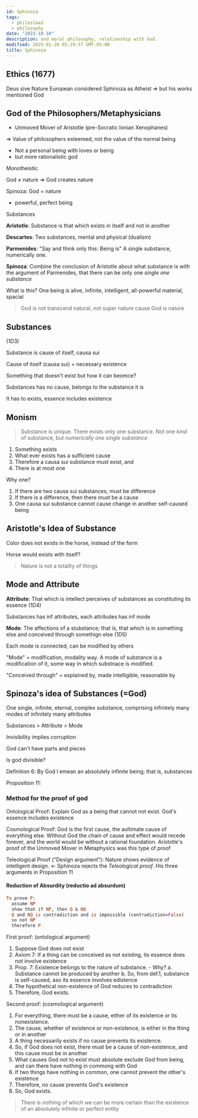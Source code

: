 ```yaml
---
id: Sphinoza
tags:
  - philos1aa3
  - philosophy
date: "2023-10-10"
description: and moral philosophy, relationship with God.
modified: 2025-01-20 05:19:37 GMT-05:00
title: Sphinoza
---
```


## Ethics (1677)

Deus sive Nature
European considered Sphinoza as Atheist => but his works mentioned God

## God of the Philosophers/Metaphysicians

- Unmoved Mover of Aristotle (pre-Socratic Ionian Xenophanes)

=> Value of philosophers esteemed, not the value of the normal being

- Not a personal being with loves or being
- but more rationalistic god

Monotheistic

God $\neq$ nature => God creates nature

Spinoza: God = nature

- powerful, perfect being

Substances

**Aristotle**: Substance is that which exists in itself and not in another

**Descartes**: Two substances, mental and physical (dualism)

**Parmenides**: "Say and think only this: Being is" A single substance, numerically one.

**Spinoza**: Combine the conclusion of Aristotle about what substance is with the argument of Parmenides, that there can be only one _single one substance_

What is this?
One being is alive, infinite, intelligent, all-powerful
material, spacial

> God is not transcend natural, not super nature cause
> God is nature

## Substances

(1D3)

Substance is cause of itself, causa sui

Cause of itself (causa sui) = necessary existence

Something that doesn't exist but how it can beomce?

Substances has no cause, belongs to the substance it is

It has to exists, essence includes existence

## Monism

> Substance is unique. There exists only one substance. Not one _kind_ of substance, but _numerically one single substance_

1. Something exists
2. What ever exists has a sufficient cause
3. Therefore a causa sui substance must exist, and
4. There is at most one

Why one?

1. If there are two causa sui substances, must be difference
2. If there is a difference, then there must be a cause
3. One causa sui substance cannot cause change in another self-caused being

## Aristotle's Idea of Substance

Color does not exists in the horse, instead of the form

Horse would exists with itself?

> Nature is not a totality of things

## Mode and Attribute

**Attribute**: That which is intellect perceives of substances as constituting its essence (1D4)

Substances has inf attributes, each attributes has inf mode

**Mode**: The affections of a stubstance; that is, that which is in something else and conceived through somethign else (1D5)

Each mode is connected, can be modified by others

"Mode" = modification, modality way. A mode of substance is a modification of it, some way in which substnace is modified.

"Conceived through" = explained by, made intelligible, reasonable by

## Spinoza's idea of Substances (=God)

One single, infinite, eternal, complex substance, comprising infinitely many modes of infinitely many attributes

Substances > Attribute > Mode

Invisibility implies corruption

God can't have parts and pieces

Is god divisible?

Definition 6: By God I emean an absolutely infinite being; that is, substances

Proposition 11:

### Method for the proof of god

Ontological Proof: Explain God as a being that cannot not exist. God's essence includes existence

Cosmological Proof: God is the first cause, the aultimate cause of everything else. WIthout God the chain of cause and effect would recede forever, and the world would be without a rational foundation.
Aristotle's proof of the Unmoved Mover in Metaphysics was this type of proof

Teleological Proof ("Design argument"): Nature shows evidence of intelligent design. <- Sphinoza rejects the _Teleological proof_. His three arguments in Proposition 11

#### Reduction of Absurdity (reductio ad absurdum)

```prolog
To prove P:
  assume NP
  show that if NP, then Q & NQ
  Q and NQ is contradiction and is impossible (contradiction=False)
  so not NP
  therefore P
```

First proof: (ontological argument)

1. Suppose God does not exist
2. Axiom 7: If a thing can be conceived as not existing, its essence does not involve existence
3. Prop. 7: Existence belongs to the nature of substance. - Why?
   a. Substance cannot be produced by another
   b. So, from def.1, substance is self-caused, aso its essence involves edistence
4. The hypothetical non-existence of God reduces to contradiction
5. Therefore, God exists.

Second proof: (cosmological argument)

1. For everything, there must be a cause, either of its existence or its nonexistence.
2. The cause, whether of existence or non-existence, is either in the thing or in another
3. A thing necessarily exists if no cause prevents its existence.
4. So, if God does not exist, there must be a cause of non-existence, and this cause must be in another
5. What causes God not to exist must absolute exclude God from being, and can there have nothing in commong with God
6. If two things have nothing in common, one cannot prevent the other's existence
7. Therefore, no cause prevents God's existence
8. So, God exists.

> There is nothing of which we can be more certain than the existence of an absolutely infinite or perfect entity
